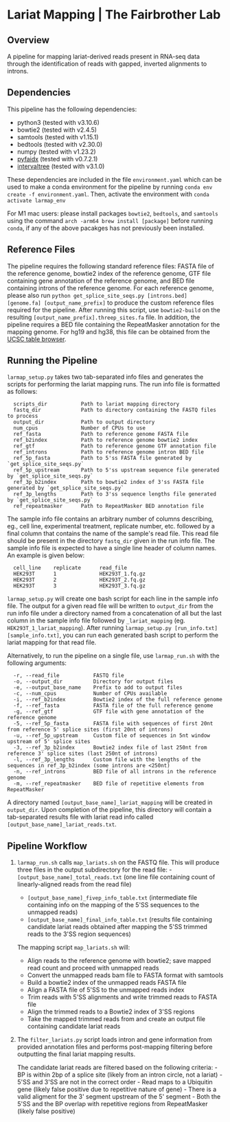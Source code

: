 # Lariat Mapping | The Fairbrother Lab

## Overview

A pipeline for mapping lariat-derived reads present in RNA-seq data through the identification of reads with gapped, inverted alignments to introns.

## Dependencies

This pipeline has the following dependencies:
- python3 (tested with v3.10.6)
- bowtie2 (tested with v2.4.5)
- samtools (tested with v1.15.1)
- bedtools (tested with v2.30.0)
- numpy (tested with v1.23.2)
- [pyfaidx](https://pypi.org/project/pyfaidx/) (tested with v0.7.2.1)
- [intervaltree](https://pypi.org/project/intervaltree/) (tested with v3.1.0)

These dependencies are included in the file `environment.yaml` which can be used to make a conda environment for the pipeline by running `conda env create -f environment.yaml`. Then, activate the environment with `conda activate larmap_env` 

For M1 mac users: please install packages `bowtie2`, `bedtools`, and `samtools` using the command `arch -arm64 brew install [package]` before running `conda`, if any of the above pacakges has not previously been installed.

## Reference Files

The pipeline requires the following standard reference files: FASTA file of the reference genome, bowtie2 index of the reference genome, GTF file containing gene annotation of the reference genome, and BED file containing introns of the reference genome. For each reference genome, please also run `python get_splice_site_seqs.py [introns.bed] [genome.fa] [output_name_prefix]` to produce the custom reference files required for the pipeline. After running this script, use `bowtie2-build` on the resulting `[output_name_prefix].threep_sites.fa` file. In addition, the pipeline requires a BED file containing the RepeatMasker annotation for the mapping genome. For hg19 and hg38, this file can be obtained from the [UCSC table browser](https://genome.ucsc.edu/cgi-bin/hgTables).

## Running the Pipeline

`larmap_setup.py` takes two tab-separated info files and generates the scripts for performing the lariat mapping runs. The run info file is formatted as follows:
      
      scripts_dir           Path to lariat mapping directory
      fastq_dir             Path to directory containing the FASTQ files to process
      output_dir            Path to output directory
      num_cpus              Number of CPUs to use
      ref_fasta             Path to reference genome FASTA file
      ref_b2index           Path to reference genome bowtie2 index
      ref_gtf               Path to reference genome GTF annotation file
      ref_introns           Path to reference genome intron BED file
      ref_5p_fasta          Path to 5'ss FASTA file generated by `get_splice_site_seqs.py`
      ref_5p_upstream       Path to 5'ss upstream sequence file generated by `get_splice_site_seqs.py`
      ref_3p_b2index        Path to bowtie2 index of 3'ss FASTA file generated by `get_splice_site_seqs.py`
      ref_3p_lengths        Path to 3'ss sequence lengths file generated by `get_splice_site_seqs.py`
      ref_repeatmasker      Path to RepeatMasker BED annotation file

The sample info file contains an arbitrary number of columns describing, eg., cell line, experimental treatment, replicate number, etc. followed by a final column that contains the name of the sample's read file. This read file should be present in the directory `fastq_dir` given in the run info file. The sample info file is expected to have a single line header of column names. An example is given below:

      cell_line    replicate      read_file
      HEK293T      1              HEK293T_1.fq.gz
      HEK293T      2              HEK293T_2.fq.gz
      HEK293T      3              HEK293T_3.fq.gz

`larmap_setup.py` will create one bash script for each line in the sample info file. The output for a given read file will be written to `output_dir` from the run info file under a directory named from a concatenation of all but the last column in the sample info file followed by `_lariat_mapping` (eg. `HEK293T_1_lariat_mapping`). After running `larmap_setup.py [run_info.txt] [sample_info.txt]`, you can run each generated bash script to perform the lariat mapping for that read file.

Alternatively, to run the pipeline on a single file, use `larmap_run.sh` with the following arguments:

      -r, --read_file           FASTQ file
      -o, --output_dir          Directory for output files
      -e, --output_base_name    Prefix to add to output files
      -c, --num_cpus            Number of CPUs available
      -i, --ref_b2index         Bowtie2 index of the full reference genome
      -f, --ref_fasta           FASTA file of the full reference genome
      -g, --ref_gtf             GTF file with gene annotation of the reference genome
      -5, --ref_5p_fasta        FASTA file with sequences of first 20nt from reference 5' splice sites (first 20nt of introns)
      -u, --ref_5p_upstream     Custom file of sequences in 5nt window upstream of 5' splice sites
      -3, --ref_3p_b2index      Bowtie2 index file of last 250nt from reference 3' splice sites (last 250nt of introns)
      -l, --ref_3p_lengths      Custom file with the lengths of the sequences in ref_3p_b2index (some introns are <250nt)
      -n, --ref_introns         BED file of all introns in the reference genome
      -m, --ref_repeatmasker    BED file of repetitive elements from RepeatMasker

A directory named `[output_base_name]_lariat_mapping` will be created in `output_dir`. Upon completion of the pipeline, this directory will contain a tab-separated results file with lariat read info called `[output_base_name]_lariat_reads.txt`.

## Pipeline Workflow

1. `larmap_run.sh` calls `map_lariats.sh` on the FASTQ file. This will produce three files in the output subdirectory for the read file:
    -`[output_base_name]_total_reads.txt` (one line file containing count of linearly-aligned reads from the read file)
    - `[output_base_name]_fivep_info_table.txt` (intermediate file containing info on the mapping of the 5'SS sequences to the unmapped reads)
    - `[output_base_name]_final_info_table.txt` (results file containing candidate lariat reads obtained after mapping the 5'SS trimmed reads to the 3'SS region sequences)

    The mapping script `map_lariats.sh` will:
    - Align reads to the reference genome with bowtie2; save mapped read count and proceed with unmapped reads
    - Convert the unmapped reads bam file to FASTA format with samtools
    - Build a bowtie2 index of the unmapped reads FASTA file
    - Align a FASTA file of 5'SS to the unmapped reads index
    - Trim reads with 5'SS alignments and write trimmed reads to FASTA file
    - Align the trimmed reads to a Bowtie2 index of 3'SS regions
    - Take the mapped trimmed reads from and create an output file containing candidate lariat reads

3. The `filter_lariats.py` script loads intron and gene information from provided annotation files and performs post-mapping filtering before outputting the final lariat mapping results. 

    The candidate lariat reads are filtered based on the following criteria:
         - BP is within 2bp of a splice site (likely from an intron circle, not a lariat)
         - 5'SS and 3'SS are not in the correct order - Read maps to a Ubiquitin gene (likely false positive due to repetitive nature of gene)
         - There is a valid aligment for the 3' segment upstream of the 5' segment
         - Both the 5'SS and the BP overlap with repetitive regions from RepeatMasker (likely false positive)
